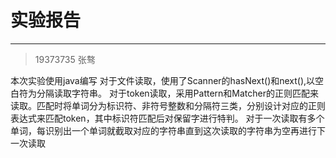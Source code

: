 # 实验报告
****

> 19373735 张骜

本次实验使用java编写
对于文件读取，使用了Scanner的hasNext()和next(),以空白符为分隔读取字符串。
对于token读取，采用Pattern和Matcher的正则匹配来读取。匹配时将单词分为标识符、非符号整数和分隔符三类，分别设计对应的正则表达式来匹配token，其中标识符匹配后对保留字进行特判。
对于一次读取有多个单词，每识别出一个单词就截取对应的字符串直到这次读取的字符串为空再进行下一次读取

